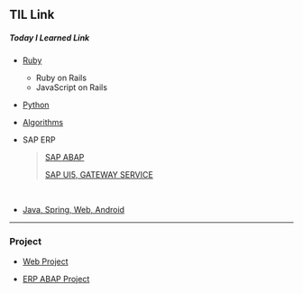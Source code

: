 ## TIL Link

##### Today I Learned Link

- [Ruby](https://github.com/solwish/TIL/tree/one/Ruby/project)
  - Ruby on Rails
  - JavaScript on Rails<br>
- [Python](https://github.com/solwish/python_project/tree/master/pandas)<br>


- [Algorithms](https://github.com/solwish/TIL/tree/one/Algorithms/SWTest/src/swExpert)<br>




- SAP ERP

  >[SAP ABAP](https://github.com/solwish/TIL/tree/one/abap)
  >
  >[SAP UI5, GATEWAY SERVICE](https://github.com/solwish/TIL/tree/one/SAP%20UI5)

  ​

- [Java, Spring, Web, Android](https://github.com/solwish/TIL/tree/one/Programming)


------

### Project

- [Web Project](https://github.com/solwish/gemtaku)



- [ERP ABAP Project](https://github.com/solwish/5k_project)


